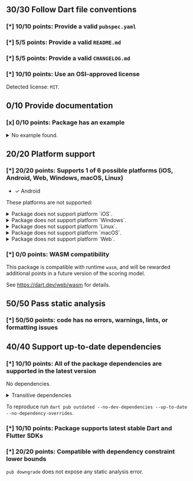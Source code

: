 ## 30/30 Follow Dart file conventions

### [*] 10/10 points: Provide a valid `pubspec.yaml`

### [*] 5/5 points: Provide a valid `README.md`

### [*] 5/5 points: Provide a valid `CHANGELOG.md`

### [*] 10/10 points: Use an OSI-approved license

Detected license: `MIT`.


## 0/10 Provide documentation

### [x] 0/10 points: Package has an example

<details>
<summary>
No example found.
</summary>

See [package layout](https://dart.dev/tools/pub/package-layout#examples) guidelines on how to add an example.
</details>


## 20/20 Platform support

### [*] 20/20 points: Supports 1 of 6 possible platforms (iOS, **Android**, Web, Windows, macOS, Linux)

* ✓ Android


These platforms are not supported:

<details>
<summary>
Package does not support platform `iOS`.
</summary>

Because:
* `nsd_android` that declares support for platforms: `Android`.
</details>

<details>
<summary>
Package does not support platform `Windows`.
</summary>

Because:
* `nsd_android` that declares support for platforms: `Android`.
</details>

<details>
<summary>
Package does not support platform `Linux`.
</summary>

Because:
* `nsd_android` that declares support for platforms: `Android`.
</details>

<details>
<summary>
Package does not support platform `macOS`.
</summary>

Because:
* `nsd_android` that declares support for platforms: `Android`.
</details>

<details>
<summary>
Package does not support platform `Web`.
</summary>

Because:
* `nsd_android` that declares support for platforms: `Android`.
</details>

### [*] 0/0 points: WASM compatibility

This package is compatible with runtime `wasm`, and will be rewarded additional points in a future version of the scoring model.

See https://dart.dev/web/wasm for details.


## 50/50 Pass static analysis

### [*] 50/50 points: code has no errors, warnings, lints, or formatting issues


## 40/40 Support up-to-date dependencies

### [*] 10/10 points: All of the package dependencies are supported in the latest version

No dependencies.

<details><summary>Transitive dependencies</summary>

|Package|Constraint|Compatible|Latest|Notes|
|:-|:-|:-|:-|:-|
|[`characters`]|-|1.4.0|1.4.0||
|[`collection`]|-|1.19.1|1.19.1||
|[`material_color_utilities`]|-|0.11.1|0.12.0||
|[`meta`]|-|1.16.0|1.17.0||
|[`vector_math`]|-|2.1.4|2.2.0||
</details>

To reproduce run `dart pub outdated --no-dev-dependencies --up-to-date --no-dependency-overrides`.

[`characters`]: https://pub.dev/packages/characters
[`collection`]: https://pub.dev/packages/collection
[`material_color_utilities`]: https://pub.dev/packages/material_color_utilities
[`meta`]: https://pub.dev/packages/meta
[`vector_math`]: https://pub.dev/packages/vector_math

### [*] 10/10 points: Package supports latest stable Dart and Flutter SDKs

### [*] 20/20 points: Compatible with dependency constraint lower bounds

`pub downgrade` does not expose any static analysis error.
